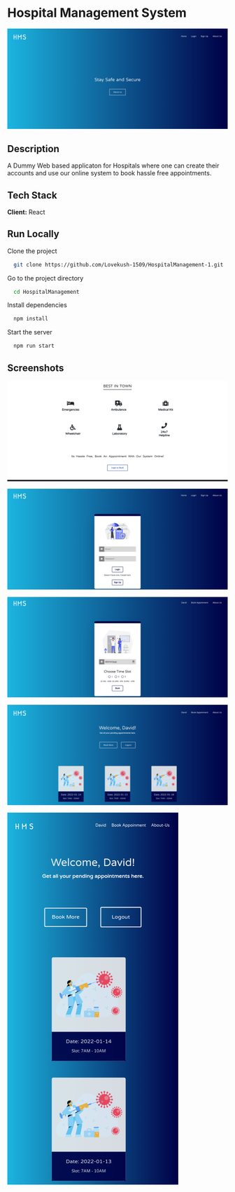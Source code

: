 
# Hospital Management System


<!-- <a href="https://hmsreact.vercel.app/">-->
  <img
    alt="App Screenshot"
    src="HospitalManagement/Screenshots/home-page.png"
  />
<!-- </a> -->

## Description

A Dummy Web based applicaton for Hospitals where one can create their accounts and use our online system to book hassle free appointments.

## Tech Stack

**Client:** React



## Run Locally

Clone the project

```bash
  git clone https://github.com/Lovekush-1509/HospitalManagement-1.git
```

Go to the project directory

```bash
  cd HospitalManagement
```

Install dependencies

```bash
  npm install
```

Start the server

```bash
  npm run start
```


## Screenshots

![services-page](HospitalManagement/Screenshots/Services-page.png)

![login-page](HospitalManagement/Screenshots/Login-page.png)

![book-appointment-page](HospitalManagement/Screenshots/Book-appointment.png)

![landing-page](HospitalManagement/Screenshots/Landing-page.png)

![mobile-landing-page](HospitalManagement/Screenshots/mobile-landing-page.png)&nbsp; &nbsp; &nbsp;
